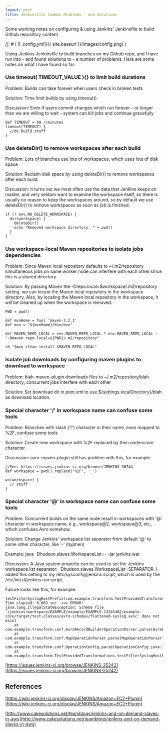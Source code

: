 ```yaml
---
layout: post
title: Jenkinsfile Common Problems - and Solutions
---
```


Some working notes on configuring & using Jenkins' Jenkinsfile to build Github repository content

[//]: # ( we are using this comment style )
[//]: # ( ![_config.yml]({{ site.baseurl }}/images/config.png) )

Using Jenkins Jenkinsfile to build branches on my Github repo, and I have run into - and found solutions to - a number of problems.
Here are some notes on what I have found so far.


### Use timeout( TIMEOUT_VALUE ){} to limit build durations

Problem: Builds can take forever when users check in broken tests

Solution: Time limit builds by using timeout()

Discussion: Even if users commit changes which run forever - or longer than we are willing to wait - system can kill jobs and continue gracefully

    def TIMEOUT = 60 //minutes
    timeout(TIMEOUT) {
      //do build stuff
    }


### Use deleteDir() to remove workspaces after each build

Problem: Lots of branches use lots of workspaces, which uses lots of disk space

Solution: Reclaim disk space by using deleteDir() to remove workspaces after each build.

Discussion: It turns out we most often use the data that Jenkins keeps on master, and very seldom want to examine the workspace itself, so there is usually no reason to keep the workspaces around, so by default we use deleteDir() to remove workspaces as soon as job is finished.

    if (! env.NO_DELETE_WORKSPACE) {
      dir(workspace) {
        deleteDir()
        echo "Removed workspace directory: " + pwd()
      }
    }


### Use workspace-local Maven repositories to isolate jobs dependencies

Problem: Since Maven local repository defaults to ~/.m2/repository simultaneous jobs on same worker node can interfere with each other since this is a shared directory

Solution: By passing Maven the -Drepo.local=$workspace/.m2/repository setting, we can locate the Maven local repository in the workspace directory.
Also, by locating the Maven local repository in the workspace, it will be cleaned up when the workspace is removed.

    PWD = pwd()

    def mvnHome = tool 'maven-3.2.1'
    def mvn = "${mvnHome}/bin/mvn"

    def MAVEN_REPO_LOCAL = env.MAVEN_REPO_LOCAL ? env.MAVEN_REPO_LOCAL : "-Dmaven.repo.local=${PWD}/.m2/repository"

    sh "$mvn clean install $MAVEN_REPO_LOCAL"


### Isolate job downloads by configuring maven plugins to download to workspace

Problem: blah-maven-plugin downloads files to ~/.m2/repository/blah directory; concurrent jobs interfere with each other

Solution: Set download dir in pom.xml to use ${settings.localDirectory}/blah as download location.


### Special character '/' in workspace name can confuse some tools

Problem: Branches with slash ('/') character in their name, even mapped to %2F, confuse some tools

Solution: Create new workspace with %2F replaced by then underscore character.

Discussion: avro-maven-plugin still has problem with this, for example.

    //See: https://issues.jenkins-ci.org/browse/JENKINS-30744
    def workspace = pwd().replace("%2F", '_')

    ws(workspace) {
      // stuff
    }



### Special character '@' in workspace name can confuse some tools

Problem: Concurrent builds on the same node result in workspaces with '@' character in workspace name, e.g., workspace@2, workspace@3, etc., which confuses Avro somehow.

Solution: Change Jenkins' workspace list separator from default '@' to some other character, like '-' (hyphen)

Example: java -Dhudson.slaves.WorkspaceList=- -jar jenkins.war

Discussion: A Java system property can be used to set the Jenkins workspace list separator: -Dhudson.slaves.WorkspaceList=SEPARATOR. I added this setting to my /etc/sysconfig/jenkins script, which is used by the /etc/init.d/jenkins run script.

Failure looks like this, for example:

    testFilterSyslogHostPrefix(com.example.transform.TestProvidedTransformations) Time elapsed: 0.069 sec  <<< ERROR!
    java.lang.IllegalStateException: Schema file '/jenkins/workspace/EXAMPLE/example/EXAMPLE-1234%402/example-core/target/test-classes/avro-schemas/flattened-syslog.avsc' does not exist
        at com.example.transform.conf.AvroRecordBuilderOperationParser.parse(AvroRecordBuilderOperationParser.java:53)
        at com.example.transform.conf.MapOperationParser.parse(MapOperationParser.java:58)
        at com.example.transform.conf.OperationConfig.parse(OperationConfig.java:108)
        at com.example.transform.TestProvidedTransformations.testFilterSyslogHostPrefix(TestProvidedTransformations.java:40)


[https://issues.jenkins-ci.org/browse/JENKINS-25242](https://issues.jenkins-ci.org/browse/JENKINS-25242)


## References

[https://wiki.jenkins-ci.org/display/JENKINS/Amazon+EC2+Plugin](https://wiki.jenkins-ci.org/display/JENKINS/Amazon+EC2+Plugin)
 
[http://www.cakesolutions.net/teamblogs/jenkins-and-on-demand-slaves-in-aws](http://www.cakesolutions.net/teamblogs/jenkins-and-on-demand-slaves-in-aws)
